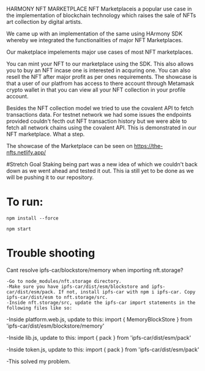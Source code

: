 HARMONY NFT MARKETPLACE 
NFT Marketplaceis a popular use case in the implementation of blockchain technology which raises the sale of NFTs art collection by digital artists.

We came up with an implementation of the same using HArmony SDK whereby we integrated the functionalities of major NFT Marketplaces.

Our maketplace impelements major use cases of most NFT marketplaces.

You can mint your NFT to our marketplace using the SDK.
This also allows you to buy an NFT incase one is interested in acquring one.
You can also resell the NFT after major profit as per ones requirements.
The showcase is that a user of our platfrom has access to there account through Metamask crypto wallet in that you can view all your NFT collection in your profile account.

Besides the NFT collection model we tried to use the covalent API to fetch transactions data. For testnet network we had some issues the endpoints provided couldn't fecth out NFT transaction history but we were able to fetch all network chains using the covalent API. This is demonstrated in our NFT marketplace. What a step.

The showcase of the Marketplace can be seen on https://the-nfts.netlify.app/

#Stretch Goal
Staking being part was a new idea of which we couldn't back down as we went ahead and tested it out. This ia still yet to be done as we will be pushing it to our repository.


<!-- @format -->

# To run:

```shell
npm install --force

npm start
```

# Trouble shooting

Cant resolve ipfs-car/blockstore/memory when importing nft.storage?

    -Go to node_modules/nft.storage directory.
    -Make sure you have ipfs-car/dist/esm/blockstore and ipfs-car/dist/esm/pack. If not, install ipfs-car with npm i ipfs-car. Copy ipfs-car/dist/esm to nft.storage/src.
    -Inside nft.storage/src, update the ipfs-car import statements in the following files like so:

-Inside platform.web.js, update to this: import { MemoryBlockStore } from 'ipfs-car/dist/esm/blockstore/memory'

-Inside lib.js, update to this: import { pack } from 'ipfs-car/dist/esm/pack'

-Inside token.js, update to this: import { pack } from 'ipfs-car/dist/esm/pack'

-This solved my problem.


